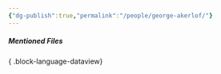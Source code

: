 ```yaml
---
{"dg-publish":true,"permalink":"/people/george-akerlof/"}
---
```



##### Mentioned Files

{ .block-language-dataview}
